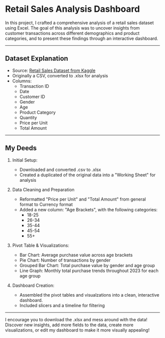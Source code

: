 # Retail Sales Analysis Dashboard

In this project, I crafted a comprehensive analysis of a retail sales dataset using Excel. The goal of this analysis was to uncover insights from customer transactions across different demographics and product categories, and to present these findings through an interactive dashboard. 

-----

## Dataset Explanation 

- Source: [Retail Sales Dataset from Kaggle](https://www.kaggle.com/datasets/mohammadtalib786/retail-sales-dataset)
- Originally a CSV, converted to .xlsx for analysis
- Columns:
  - Transaction ID
  - Date
  - Customer ID
  - Gender
  - Age
  - Product Category
  - Quantity
  - Price per Unit
  - Total Amount

-----

## My Deeds

1. Initial Setup:
   - Downloaded and converted .csv to .xlsx
   - Created a duplicated of the original data into a "Working Sheet" for analysis

2. Data Cleaning and Preparation
   - Reformatted "Price per Unit" and "Total Amount" from general format to Currency format
   - Added a new column: "Age Brackets", with the following categories:
       - 18-25
       - 26-34
       - 35-44
       - 45-54
       - 55+

3. Pivot Table & Visualizations:
   - Bar Chart: Average purchase value across age brackets
   - Pie Chart: Number of transactions by gender
   - Grouped Bar Chart: Total purchase value by gender and age group
   - Line Graph: Monthly total purchase trends throughout 2023 for each age group

 4. Dashboard Creation:
    - Assembled the pivot tables and visualzations into a clean, interactive dashboard.
    - Included slicers and a timeline for filtering 

-----
I encourage you to download the .xlsx and mess around with the data! Discover new insights, add more fields to the data, create more visualizations, or edit my dashboard to make it more visually appealing!

